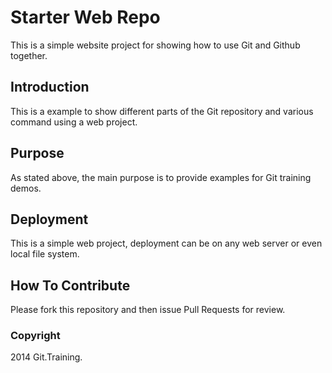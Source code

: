 # Starter Web Repo

This is a simple website project for showing how to use Git and Github together.

## Introduction

This is a example to show different parts of the Git repository and various command using a web project.
## Purpose

As stated above, the main purpose is to provide examples for Git training demos.

## Deployment

This is a simple web project, deployment can be on any web server or even local file system.

## How To Contribute

Please fork this repository and then issue Pull Requests for review.

### Copyright

2014 Git.Training.
